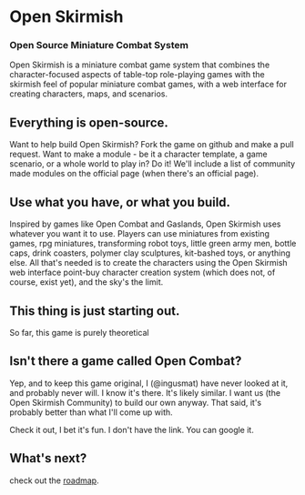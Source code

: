 # Open Skirmish
### Open Source Miniature Combat System
Open Skirmish is a miniature combat game system that combines the character-focused aspects of table-top role-playing
games with the skirmish feel of popular miniature combat games, with a web interface for creating characters, maps, and
scenarios.

## Everything is open-source.
Want to help build Open Skirmish?  Fork the game on github and make a pull request.
Want to make a module - be it a character template, a game scenario, or a whole world to play in? Do it! We'll include a
list of community made modules on the official page (when there's an official page).

## Use what you have, or what you build.
Inspired by games like Open Combat and Gaslands, Open Skirmish uses whatever you want it to use. Players can use
miniatures from existing games, rpg miniatures, transforming robot toys, little green army men, bottle caps, drink
coasters, polymer clay sculptures, kit-bashed toys, or anything else. All that's needed is to create the characters
using the Open Skirmish web interface point-buy character creation system (which does not, of course, exist yet), and
the sky's the limit.

## This thing is just starting out.
So far, this game is purely theoretical

## Isn't there a game called Open Combat?
Yep, and to keep this game original, I (@ingusmat) have never looked at it, and probably never will. I know it's there.
It's likely similar. I want us (the Open Skirmish Community) to build our own anyway.  That said, it's probably better
than what I'll come up with.

Check it out, I bet it's fun. I don't have the link.  You can google it.

## What's next?
check out the [roadmap](/docs/roadmap/index.md).
